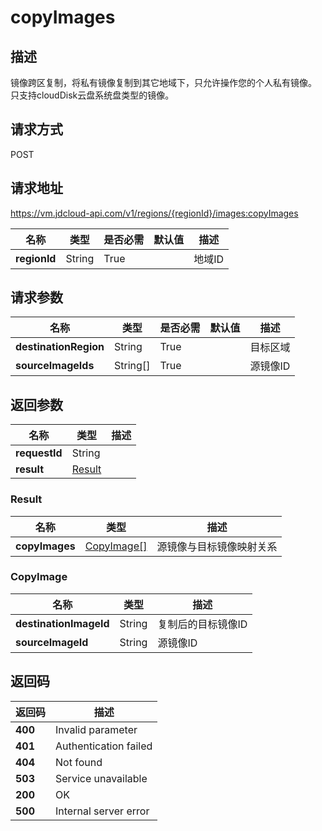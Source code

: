 # copyImages


## 描述
镜像跨区复制，将私有镜像复制到其它地域下，只允许操作您的个人私有镜像。<br>
只支持cloudDisk云盘系统盘类型的镜像。


## 请求方式
POST

## 请求地址
https://vm.jdcloud-api.com/v1/regions/{regionId}/images:copyImages

|名称|类型|是否必需|默认值|描述|
|---|---|---|---|---|
|**regionId**|String|True||地域ID|

## 请求参数
|名称|类型|是否必需|默认值|描述|
|---|---|---|---|---|
|**destinationRegion**|String|True||目标区域|
|**sourceImageIds**|String[]|True||源镜像ID|


## 返回参数
|名称|类型|描述|
|---|---|---|
|**requestId**|String||
|**result**|[Result](##Result)||


### <a name="Result">Result</a>
|名称|类型|描述|
|---|---|---|
|**copyImages**|[CopyImage[]](##CopyImage)|源镜像与目标镜像映射关系|
### <a name="CopyImage">CopyImage</a>
|名称|类型|描述|
|---|---|---|
|**destinationImageId**|String|复制后的目标镜像ID|
|**sourceImageId**|String|源镜像ID|

## 返回码
|返回码|描述|
|---|---|
|**400**|Invalid parameter|
|**401**|Authentication failed|
|**404**|Not found|
|**503**|Service unavailable|
|**200**|OK|
|**500**|Internal server error|
